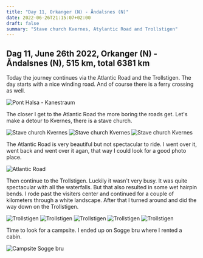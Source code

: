 ```yaml
---
title: "Day 11, Orkanger (N) - Åndalsnes (N)"
date: 2022-06-26T21:15:07+02:00
draft: false
summary: "Stave church Kvernes, Atylantic Road and Trollstigen"
---
```

## Dag 11, June 26th 2022, Orkanger (N) - Åndalsnes (N), 515 km, total 6381 km
Today the journey continues via the Atlantic Road and the Trollstigen. The day starts with a nice winding
road. And of course there is a ferry crossing as well.

![Pont Halsa - Kanestraum](/images/noordkaap2022-06-26-01-halsa-kanestraum-r.jpg "Pont Halsa - Kanestraum")

The closer I get to the Atlantic Road the more boring the roads get. Let's make a detour to Kvernes, there
is a stave church.

![Stave church Kvernes](/images/noordkaap2022-06-26-02-kvernes-r.jpg "Stave church Kvernes")
![Stave church Kvernes](/images/noordkaap2022-06-26-03-kvernes-r.jpg "Stave church Kvernes")
![Stave church Kvernes](/images/noordkaap2022-06-26-04-kvernes-r.jpg "Stave church Kvernes")

The Atlantic Road is very beautiful but not spectacular to ride. I went over it, went back and went over
it agan, that way I could look for a good photo place.

![Atlantic Road](/images/noordkaap2022-06-26-05-atlantic-road-r.jpg "Atlantic Road")

Then continue to the Trollstigen. Luckily it wasn't very busy. It was quite spectacular with all the
waterfalls. But that also resulted in some wet hairpin bends. I rode past the visiters center and
continued for a couple of kilometers through a white landscape. After that I turned around and did
the way down on the Trollstigen.

![Trollstigen](/images/noordkaap2022-06-26-06-trollstigen-r.jpg "Trollstigen")
![Trollstigen](/images/noordkaap2022-06-26-07-trollstigen-r.jpg "Trollstigen")
![Trollstigen](/images/noordkaap2022-06-26-08-trollstigen-r.jpg "Trollstigen")
![Trollstigen](/images/noordkaap2022-06-26-09-trollstigen-r.jpg "Trollstigen")
![Trollstigen](/images/noordkaap2022-06-26-10-trollstigen-r.jpg "Trollstigen")

Time to look for a campsite. I ended up on Sogge bru where I rented a cabin.

![Campsite Sogge bru](/images/noordkaap2022-06-26-11-andalsnes-r.jpg "Campsite Sogge bru")
